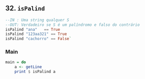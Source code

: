 ## 32. `isPalind`
```hs
--IN : Uma string qualquer S
--OUT: Verdadeiro se S é um palíndromo e falso do contrário
isPalind "ana"   == True
isPalind "123aa321" == True
isPalind "cachorro" == False`
```


<!--MAIN_BEGIN-->
### Main
```hs
main = do
    a <- getLine
    print $ isPalind a

```
<!--MAIN_END-->
